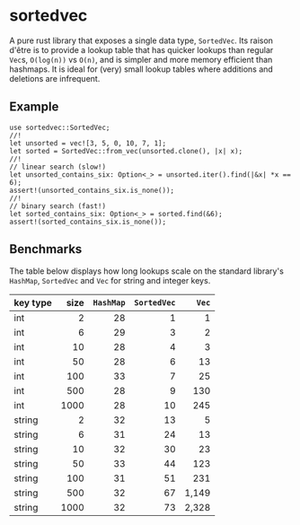 # sortedvec

A pure rust library that exposes a single data type, `SortedVec`. Its raison d'être is to
provide a lookup table that has quicker lookups than regular `Vec`s, `O(log(n))` vs `O(n)`,
and is simpler and more memory efficient than hashmaps. It is ideal for (very) small
lookup tables where additions and deletions are infrequent.

## Example

```
use sortedvec::SortedVec;
//!
let unsorted = vec![3, 5, 0, 10, 7, 1];
let sorted = SortedVec::from_vec(unsorted.clone(), |x| x);
//!
// linear search (slow!)
let unsorted_contains_six: Option<_> = unsorted.iter().find(|&x| *x == 6);
assert!(unsorted_contains_six.is_none());
//!
// binary search (fast!)
let sorted_contains_six: Option<_> = sorted.find(&6);
assert!(sorted_contains_six.is_none());
```

## Benchmarks

The table below displays how long lookups scale on the standard library's `HashMap`,
`SortedVec` and `Vec` for string and integer keys.

| key type | size | `HashMap` | `SortedVec` | `Vec` |
|---|---:|---:|---:|---:|
| int | 2 | 28 | 1 | 1 |
| int | 6 | 29 | 3 | 2 |
| int | 10 | 28 | 4 | 3 |
| int | 50 | 28 | 6 | 13 |
| int | 100 | 33 | 7 | 25 |
| int | 500 | 28 | 9 | 130 |
| int |1000 | 28 | 10 | 245 |
| string | 2 | 32 | 13 | 5 |
| string | 6 | 31 | 24 | 13 |
| string | 10 | 32 | 30 | 23 |
| string | 50 | 33 | 44 | 123 |
| string | 100 | 31 | 51 | 231 |
| string | 500 | 32 | 67 | 1,149 |
| string |1000 | 32 | 73 | 2,328 |
